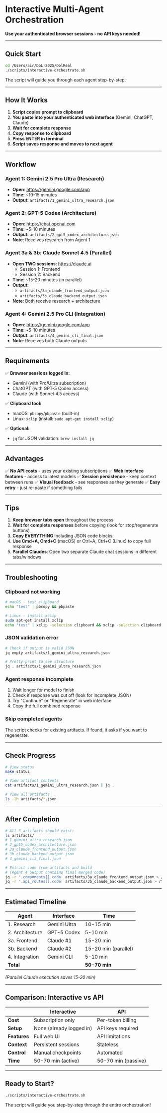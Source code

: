 # Interactive Multi-Agent Orchestration

**Use your authenticated browser sessions - no API keys needed!**

---

## Quick Start

```bash
cd /Users/air/DoL-2025/DolReal
./scripts/interactive-orchestrate.sh
```

The script will guide you through each agent step-by-step.

---

## How It Works

1. **Script copies prompt to clipboard**
2. **You paste into your authenticated web interface** (Gemini, ChatGPT, Claude)
3. **Wait for complete response**
4. **Copy response to clipboard**
5. **Press ENTER in terminal**
6. **Script saves response and moves to next agent**

---

## Workflow

### Agent 1: Gemini 2.5 Pro Ultra (Research)
- **Open**: https://gemini.google.com/app
- **Time**: ~10-15 minutes
- **Output**: `artifacts/1_gemini_ultra_research.json`

### Agent 2: GPT-5 Codex (Architecture)
- **Open**: https://chat.openai.com
- **Time**: ~5-10 minutes
- **Output**: `artifacts/2_gpt5_codex_architecture.json`
- **Note**: Receives research from Agent 1

### Agent 3a & 3b: Claude Sonnet 4.5 (Parallel)
- **Open TWO sessions**: https://claude.ai
  - Session 1: Frontend
  - Session 2: Backend
- **Time**: ~15-20 minutes (in parallel)
- **Output**: 
  - `artifacts/3a_claude_frontend_output.json`
  - `artifacts/3b_claude_backend_output.json`
- **Note**: Both receive research + architecture

### Agent 4: Gemini 2.5 Pro CLI (Integration)
- **Open**: https://gemini.google.com/app
- **Time**: ~5-10 minutes
- **Output**: `artifacts/4_gemini_cli_final.json`
- **Note**: Receives both Claude outputs

---

## Requirements

✅ **Browser sessions logged in:**
- Gemini (with Pro/Ultra subscription)
- ChatGPT (with GPT-5 Codex access)
- Claude (with Sonnet 4.5 access)

✅ **Clipboard tool:**
- macOS: `pbcopy`/`pbpaste` (built-in)
- Linux: `xclip` (install: `sudo apt-get install xclip`)

✅ **Optional:**
- `jq` for JSON validation: `brew install jq`

---

## Advantages

✅ **No API costs** - uses your existing subscriptions
✅ **Web interface features** - access to latest models
✅ **Session persistence** - keep context between runs
✅ **Visual feedback** - see responses as they generate
✅ **Easy retry** - just re-paste if something fails

---

## Tips

1. **Keep browser tabs open** throughout the process
2. **Wait for complete responses** before copying (look for stop/regenerate buttons)
3. **Copy EVERYTHING** including JSON code blocks
4. **Use Cmd+A, Cmd+C** (macOS) or Ctrl+A, Ctrl+C (Linux) to copy full response
5. **Parallel Claudes**: Open two separate Claude chat sessions in different tabs/windows

---

## Troubleshooting

### Clipboard not working
```bash
# macOS - test clipboard
echo "test" | pbcopy && pbpaste

# Linux - install xclip
sudo apt-get install xclip
echo "test" | xclip -selection clipboard && xclip -selection clipboard -o
```

### JSON validation error
```bash
# Check if output is valid JSON
jq empty artifacts/1_gemini_ultra_research.json

# Pretty-print to see structure
jq . artifacts/1_gemini_ultra_research.json
```

### Agent response incomplete
1. Wait longer for model to finish
2. Check if response was cut off (look for incomplete JSON)
3. Try "Continue" or "Regenerate" in web interface
4. Copy the full combined response

### Skip completed agents
The script checks for existing artifacts. If found, it asks if you want to regenerate.

---

## Check Progress

```bash
# View status
make status

# View artifact contents
cat artifacts/1_gemini_ultra_research.json | jq .

# View all artifacts
ls -lh artifacts/*.json
```

---

## After Completion

```bash
# All 5 artifacts should exist:
ls artifacts/
# 1_gemini_ultra_research.json
# 2_gpt5_codex_architecture.json
# 3a_claude_frontend_output.json
# 3b_claude_backend_output.json
# 4_gemini_cli_final.json

# Extract code from artifacts and build
# (Agent 4 output contains final merged code)
jq -r '.components[].code' artifacts/3a_claude_frontend_output.json > /tmp/frontend.txt
jq -r '.api_routes[].code' artifacts/3b_claude_backend_output.json > /tmp/backend.txt
```

---

## Estimated Timeline

| Agent | Interface | Time |
|-------|-----------|------|
| 1. Research | Gemini Ultra | 10-15 min |
| 2. Architecture | GPT-5 Codex | 5-10 min |
| 3a. Frontend | Claude #1 | 15-20 min |
| 3b. Backend | Claude #2 | 15-20 min (parallel) |
| 4. Integration | Gemini CLI | 5-10 min |
| **Total** | | **50-70 min** |

*(Parallel Claude execution saves 15-20 min)*

---

## Comparison: Interactive vs API

| | **Interactive** | **API** |
|---|---|---|
| **Cost** | Subscription only | Per-token billing |
| **Setup** | None (already logged in) | API keys required |
| **Features** | Full web UI | API limitations |
| **Context** | Persistent sessions | Stateless |
| **Control** | Manual checkpoints | Automated |
| **Time** | 50-70 min (active) | 50-70 min (passive) |

---

## Ready to Start?

```bash
./scripts/interactive-orchestrate.sh
```

The script will guide you step-by-step through the entire orchestration!
